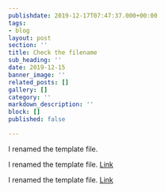 ```yaml
---
publishdate: 2019-12-17T07:47:37.000+00:00
tags:
- blog
layout: post
section: ''
title: Check the filename
sub_heading: ''
date: 2019-12-15
banner_image: ''
related_posts: []
gallery: []
category: ''
markdown_description: ''
block: []
published: false

---
```

I renamed the template file.

I renamed the template file. [Link](https://dark.com)

I renamed the template file. [Link](https://dark.com)